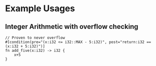 # Example Usages

## Integer Arithmetic with overflow checking
```
// Proven to never overflow
#[condition(pre="(x:i32 <= i32::MAX - 5:i32)", post="return:i32 == (x:i32 + 5:i32)")]
fn add_five(x:i32) -> i32 {
    x+5
}
```

